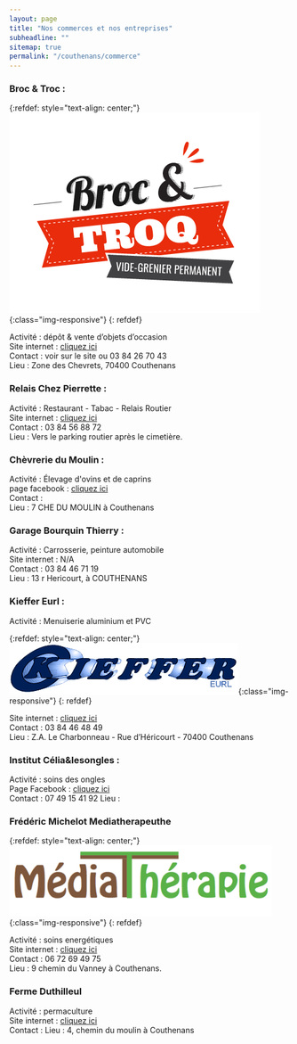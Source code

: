 ```yaml
---
layout: page
title: "Nos commerces et nos entreprises"
subheadline: ""
sitemap: true
permalink: "/couthenans/commerce"
---
```


### Broc & Troc : 

{:refdef: style="text-align: center;"}
![Broc and troc](/assets/img/broc_and_troc.png){:class="img-responsive"}
{: refdef}


Activité : dépôt & vente d’objets d’occasion  
Site internet : [cliquez ici](https://www.broc-and-troq.fr)  
Contact : voir sur le site ou 03 84 26 70 43  
Lieu : Zone des Chevrets, 70400 Couthenans



### Relais Chez Pierrette :
Activité : Restaurant - Tabac - Relais Routier  
Site internet : [cliquez ici](http://www.chezpierrette.fr)  
Contact : 03 84 56 88 72  
Lieu : Vers le parking routier après le cimetière.

### Chèvrerie du Moulin : 
Activité : Élevage d'ovins et de caprins  
page facebook : [cliquez ici](https://www.facebook.com/La-chevrerie-du-moulin-100318408255463/)  
Contact :  
Lieu : 7 CHE DU MOULIN à Couthenans

### Garage Bourquin Thierry :
Activité : Carrosserie, peinture automobile  
Site internet : N/A  
Contact : 03 84 46 71 19  
Lieu : 13 r Hericourt, à COUTHENANS

### Kieffer Eurl :
Activité : Menuiserie aluminium et PVC  

{:refdef: style="text-align: center;"}
![Entreprise Kieffer](/assets/img/kieffer.png){:class="img-responsive"}
{: refdef}


Site internet : [cliquez ici](https://www.menuiserie-kieffer.com)  
Contact : 03 84 46 48 49  
Lieu : Z.A. Le Charbonneau - Rue d’Héricourt - 70400 Couthenans

### Institut Célia&lesongles :
Activité : soins des ongles  
Page Facebook : [cliquez ici](https://www.facebook.com/groups/593746154551650/user/100007283688743/)  
Contact : 07 49 15 41 92
Lieu : 

### Frédéric Michelot Mediatherapeuthe

{:refdef: style="text-align: center;"}
![Broc and troc](/assets/img/mediatherapie.png){:class="img-responsive"}
{: refdef}

Activité : soins energétiques  
Site internet : [cliquez ici](https://unchemindevolution.jimdofree.com)  
Contact : 06 72 69 49 75  
Lieu : 9 chemin du Vanney à Couthenans.

### Ferme Duthilleul

Activité : permaculture  
Site internet : [cliquez ici](https://www.facebook.com/Ferme-Duthilleul-2011409042412851)  
Contact : 
Lieu : 4, chemin du moulin à Couthenans
